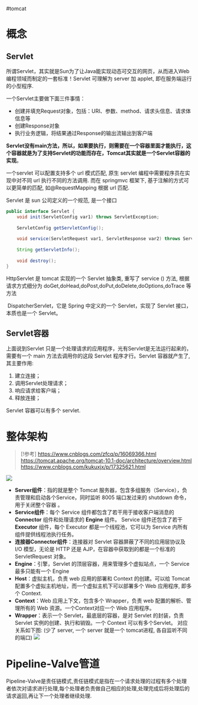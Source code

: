 #tomcat

# 概念

## Servlet

所谓Servlet，其实就是Sun为了让Java能实现动态可交互的网页，从而进入Web编程领域而制定的一套标准！Servlet 可理解为 server 加 applet, 即在服务端运行的小型程序.

一个Servlet主要做下面三件事情：
- 创建并填充Request对象，包括：URI、参数、method、请求头信息、请求体信息等
- 创建Response对象
- 执行业务逻辑，将结果通过Response的输出流输出到客户端

**Servlet没有main方法，所以，如果要执行，则需要在一个容器里面才能执行，这个容器就是为了支持Servlet的功能而存在，Tomcat其实就是一个Servlet容器的实现**。

一个servlet 可以配置支持多个 url 模式匹配, 原生 servlet 编程中需要程序员在实现中对不同 url 执行不同的方法调用.
而在 springmvc 框架下, 基于注解的方式可以更简单的匹配, 如@RequestMapping 根据 url 匹配.

Servlet 是 sun 公司定义的一个规范, 是一个接口

```java
public interface Servlet {  
    void init(ServletConfig var1) throws ServletException;  
  
    ServletConfig getServletConfig();  
  
    void service(ServletRequest var1, ServletResponse var2) throws ServletException, IOException;  
  
    String getServletInfo();  
  
    void destroy();  
}
```

HttpServlet 是 tomcat 实现的一个 Servlet 抽象类, 重写了 service () 方法, 根据请求方式细分为 doGet,doHead,doPost,doPut,doDelete,doOptions,doTrace 等方法

 DispatcherServlet，它是 Spring 中定义的一个 Servlet，实现了 Servlet 接口，本质也是一个 Servlet。
## Servlet容器

上面说到Servlet 只是一个处理请求的应用程序，光有Servlet是无法运行起来的，需要有一个 main 方法去调用你的这段 Servlet 程序才行。Servlet 容器就产生了, 其主要作用:
1. 建立连接；
2. 调用Servlet处理请求；
3. 响应请求给客户端；
4. 释放连接；

Servlet 容器可以有多个 servlet.


# 整体架构

> [!参考]
> https://www.cnblogs.com/zfcq/p/16069366.html
> https://tomcat.apache.org/tomcat-10.1-doc/architecture/overview.html
> https://www.cnblogs.com/kukuxjx/p/17325621.html

![](Pasted%20image%2020250121132937.png)

- **Server组件**：指的就是整个 Tomcat 服务器，包含多组服务（Service），负责管理和启动各个Service，同时监听 8005 端口发过来的 shutdown 命令，用于关闭整个容器 。
- **Service组件**：每个 Service 组件都包含了若干用于接收客户端消息的 **Connector** 组件和处理请求的 **Engine** 组件。 Service 组件还包含了若干 **Executor** 组件，每个 Executor 都是一个线程池，它可以为 Service 内所有组件提供线程池执行任务。
- **连接器Connector组件**：连接器对 Servlet 容器屏蔽了不同的应用层协议及 I/O 模型，无论是 HTTP 还是 AJP，在容器中获取到的都是一个标准的 ServletRequest 对象。
- **Engine**：引擎，Servlet 的顶层容器，用来管理多个虚拟站点，一个 Service 最多只能有一个 Engine
- **Host**：虚拟主机，负责 web 应用的部署和 Context 的创建。可以给 Tomcat 配置多个虚拟主机地址，而一个虚拟主机下可以部署多个 Web 应用程序, 即多个 Context.
- **Context**：Web 应用上下文，包含多个 Wrapper，负责 web 配置的解析、管理所有的 Web 资源。一个Context对应一个 Web 应用程序。
- **Wrapper**：表示一个 Servlet，最底层的容器，是对 Servlet 的封装，负责 Servlet 实例的创建、执行和销毁。一个 Context 可以有多个Servlet。
对应关系如下图: (少了 server, 一个 server 就是一个 tomcat进程, 各自监听不同的端口)
![](Pasted%20image%2020250122132622.png)

# Pipeline-Valve管道

Pipeline-Valve是责任链模式,责任链模式是指在一个请求处理的过程有多个处理者依次对请求进行处理,每个处理者负责做自己相应的处理,处理完成后将处理后的请求返回,再让下一个处理者继续处理.

